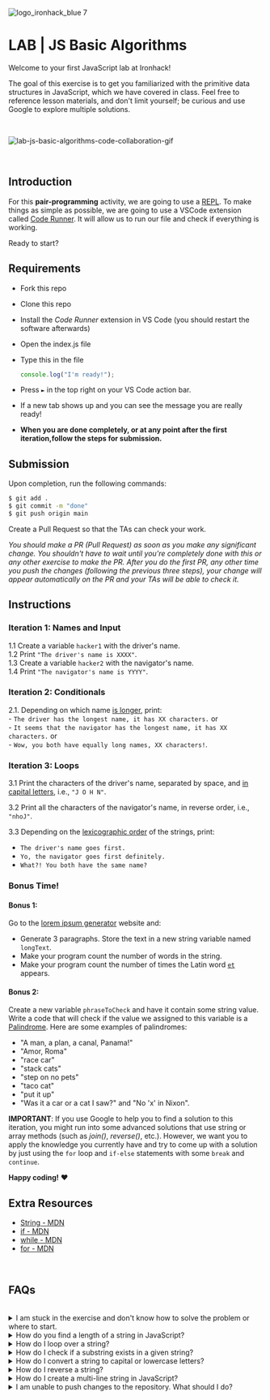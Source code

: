 ![logo_ironhack_blue 7](https://user-images.githubusercontent.com/23629340/40541063-a07a0a8a-601a-11e8-91b5-2f13e4e6b441.png)

# LAB | JS Basic Algorithms

Welcome to your first JavaScript lab at Ironhack!

The goal of this exercise is to get you familiarized with the primitive data structures in JavaScript, which we have covered in class. Feel free to reference lesson materials, and don't limit yourself; be curious and use Google to explore multiple solutions.

<br>

![lab-js-basic-algorithms-code-collaboration-gif](https://education-team-2020.s3.eu-west-1.amazonaws.com/web-dev/lab-js-basic-algorithms-code-collaboration-gif.gif)

<br>

## Introduction

For this **pair-programming** activity, we are going to use a [REPL](https://en.wikipedia.org/wiki/Read–eval–print_loop). To make things as simple as possible, we are going to use a VSCode extension called [Code Runner](https://marketplace.visualstudio.com/items?itemName=formulahendry.code-runner). It will allow us to run our file and check if everything is working.

Ready to start?

## Requirements

- Fork this repo
- Clone this repo
- Install the _Code Runner_ extension in VS Code (you should restart the software afterwards)
- Open the index.js file
- Type this in the file
  ```javascript
  console.log("I'm ready!");
  ```
- Press `►` in the top right on your VS Code action bar.
- If a new tab shows up and you can see the message you are really ready!

- **When you are done completely, or at any point after the first iteration,follow the steps for submission.**

## Submission

Upon completion, run the following commands:

```bash
$ git add .
$ git commit -m "done"
$ git push origin main
```

Create a Pull Request so that the TAs can check your work.

_You should make a PR (Pull Request) as soon as you make any significant change. You shouldn't have to wait until you're completely done with this or any other exercise to make the PR. After you do the first PR, any other time you push the changes (following the previous three steps), your change will appear automatically on the PR and your TAs will be able to check it._

<!-- ## Submission -->

<!-- When you are done and you have checked that everything works fine, click on the **Share** button and copy the link from the *Share Link* field. Send this link to your TAs so they can check up on your work.
![](https://s3-eu-west-1.amazonaws.com/ih-materials/uploads/upload_b2aa98f91affe5d4c5f12f216b069184.png) -->

## Instructions

### Iteration 1: Names and Input

1.1 Create a variable `hacker1` with the driver's name. <br>
1.2 Print `"The driver's name is XXXX"`.<br>
1.3 Create a variable `hacker2` with the navigator's name.<br>
1.4 Print `"The navigator's name is YYYY"`.

### Iteration 2: Conditionals

2.1. Depending on which name [is longer](https://developer.mozilla.org/en-US/docs/Web/JavaScript/Reference/Global_Objects/String/length), print:
<br> - `The driver has the longest name, it has XX characters.` or <br> - `It seems that the navigator has the longest name, it has XX characters.` or <br> - `Wow, you both have equally long names, XX characters!`.

### Iteration 3: Loops

3.1 Print the characters of the driver's name, separated by space, and [in capital letters](https://developer.mozilla.org/en-US/docs/Web/JavaScript/Reference/Global_Objects/String/toUpperCase), i.e., `"J O H N"`.

3.2 Print all the characters of the navigator's name, in reverse order, i.e., `"nhoJ"`.

3.3 Depending on the [lexicographic order](https://en.wikipedia.org/wiki/Lexicographical_order) of the strings, print: <br>

- `The driver's name goes first.` <br>
- `Yo, the navigator goes first definitely.` <br>
- `What?! You both have the same name?`

### Bonus Time!

#### Bonus 1:

Go to the [lorem ipsum generator](http://www.lipsum.com/) website and:

- Generate 3 paragraphs. Store the text in a new string variable named `longText`.
- Make your program count the number of words in the string.
- Make your program count the number of times the Latin word [`et`](https://en.wiktionary.org/wiki/et#Latin) appears.

#### Bonus 2:

Create a new variable `phraseToCheck` and have it contain some string value. Write a code that will check if the value we assigned to this variable is a [Palindrome](https://en.wikipedia.org/wiki/Palindrome). Here are some examples of palindromes:

- "A man, a plan, a canal, Panama!"
- "Amor, Roma"
- "race car"
- "stack cats"
- "step on no pets"
- "taco cat"
- "put it up"
- "Was it a car or a cat I saw?" and "No 'x' in Nixon".

**IMPORTANT**: If you use Google to help you to find a solution to this iteration, you might run into some advanced solutions that use string or array methods (such as _join()_, _reverse()_, etc.). However, we want you to apply the knowledge you currently have and try to come up with a solution by just using the `for` loop and `if-else` statements with some `break` and `continue`.

**Happy coding!** :heart:

## Extra Resources

- [String - MDN](https://developer.mozilla.org/en-US/docs/Web/JavaScript/Reference/Global_Objects/String)
- [if - MDN](https://developer.mozilla.org/en-US/docs/Web/JavaScript/Reference/Statements/if...else)
- [while - MDN](https://developer.mozilla.org/en-US/docs/Web/JavaScript/Reference/Statements/while)
- [for - MDN](https://developer.mozilla.org/en-US/docs/Web/JavaScript/Reference/Statements/for)

<br>

## FAQs

<br>

<details>
  <summary>I am stuck in the exercise and don't know how to solve the problem or where to start.</summary>
  <br>

If you are stuck in your code and don't know how to solve the problem or where to start, you should take a step back and try to form a clear question about the specific issue you are facing. This will help you narrow down the problem and come up with potential solutions.

For example, is it a concept that you don't understand, or are you receiving an error message that you don't know how to fix? It is usually helpful to try to state the problem as clearly as possible, including any error messages you are receiving. This can help you communicate the issue to others and potentially get help from classmates or online resources.

Once you have a clear understanding of the problem, you will be able to start working toward the solution.

[Back to top](#faqs)

</details>

<details>
  <summary>How do you find a length of a string in JavaScript?</summary>
  <br>

To find the length of a string you can use the `length` property. Here is an example:

```js
const str = "Hello, world!"";
console.log(str.length); // 13
```

The `length` property returns the number of characters in the string, including spaces and special characters.

[Back to top](#faqs)

</details>

<details>
  <summary>How do I loop over a string?</summary>
  <br>

Here is an example of using a `for` loop to loop over a string:

```js
let str = 'ironhack';

for (let i = 0; i < str.length; i++) {
  console.log(str[i]);
}
```

This code will iterate over each character in the `str` string. The loop will run for as many iterations as there are characters in the string.
On each iteration, the loop will log the current character to the console.

[Back to top](#faqs)

</details>

<details>
  <summary>How do I check if a substring exists in a given string?</summary>
  <br>

You can use the `includes()` method to check if a substring exists in a given string.

This method returns a boolean value (`true` or `false`) indicating whether the string it is called on includes the substring specified as an argument.

Example:

```js
let str = 'hello world';

console.log(str.includes('hello')); // true
console.log(str.includes('world')); // true
console.log(str.includes('bye')); // false
```

  <br>

You can also use the `indexOf()` method, which returns the index of the first occurrence of the substring within the string, or -1 if the substring is not found.

Example:

```js
let str = 'hello world';

console.log(str.indexOf('h')); // 0
console.log(str.indexOf('world')); // 6
console.log(str.indexOf('bye')); // -1
```

[Back to top](#faqs)

</details>

<details>
  <summary>How do I convert a string to capital or lowercase letters?</summary>
  <br>

#### Uppercase

To convert a string to _uppercase_ letters, use the `toUpperCase()` method. The method `toUpperCase()` returns a new string with all the characters in uppercase.

Example:

```js
let str = 'ironhack';

console.log(str.toUpperCase()); // "IRONHACK"
```

  <br>

#### Lowercase

To convert a string to all _lowercase_ letters, you can use the `toLowerCase()` method. This method returns a new string with all the characters in lowercase.

Example:

```js
let str = 'IRONHACK';

console.log(str.toLowerCase()); // "ironhack"
```

It's important to note that methods `toUpperCase()` and `toLowerCase()` do not modify the original string. They return a new string that has been converted to the desired case.

[Back to top](#faqs)

</details>

<details>
  <summary>How do I reverse a string?</summary>
  <br>

You can use a `for` loop to iterate over the characters of the string and add them to a new string in reverse order.

Example:

```js
let str = 'drawer';
let reversed = '';

for (let i = str.length - 1; i >= 0; i--) {
  reversed += str[i];
}

console.log(reversed); // "reward"
```

The above example uses a `for` loop to iterate over the characters of the `str` string in reverse order, starting at the last character and ending at the first character. On each iteration, it adds the current character to the `reversed` string.

[Back to top](#faqs)

</details>

<details>
  <summary>How do I create a multi-line string in JavaScript?</summary>
  <br>

To create a multi-line string in JavaScript, you must use template literals. Template literals are string literals denoted with backticks (`). They allow you to embed expressions inside string values and create strings that span multiple lines.

Example:

```js
let str = `This is an
example of a
multi-line string.`;

console.log(str);
```

[Back to top](#faqs)

</details>

<details>
  <summary>I am unable to push changes to the repository. What should I do?</summary>
  <br>

There are a couple of possible reasons why you may be unable to _push_ changes to a Git repository:

1. **You have not committed your changes:** Before you can push your changes to the repository, you need to commit them using the `git commit` command. Make sure you have committed your changes and try pushing again. To do this, run the following terminal commands from the project folder:

```bash
git add .
git commit -m "Your commit message"
git push
```

2. **You do not have permission to push to the repository:** If you have cloned the repository directly from the main Ironhack repository without making a _Fork_ first, you do not have write access to the repository.
   To check which remote repository you have cloned, run the following terminal command from the project folder:

```bash
git remote -v
```

If the link shown is the same as the main Ironhack repository, you will need to fork the repository to your GitHub account first, and then clone your fork to your local machine to be able to push the changes.

Note: You may want to make a copy of the code you have locally, to avoid losing it in the process.

[Back to top](#faqs)

</details>
